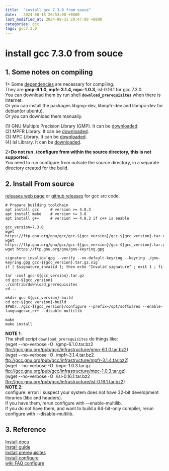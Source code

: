 ```yaml
---
title:  "install gcc 7.3.0 from souce"
date:   2024-08-18 20:53:00 +0800
last_modified_at: 2024-08-31 20:47:00 +0800
categories: gcc
tags: gcc7.3.0
---
```


# install gcc 7.3.0 from souce  

## 1. Some notes on compiling  
1> Some [dependencies](https://gcc.gnu.org/install/prerequisites.html) are necessary for compiling.  
They are **gmp-6.1.0, mpfr-3.1.4, mpc-1.0.3**, isl-0.16.1 for gcc 7.3.0.  
You can download them by run shell **`download_prerequisites`** when there is Internet.  
Or you can install the packages libgmp-dev, libmpfr-dev and libmpc-dev for debian(or ubuntu).  
Or you can download them manually.  

(1) GNU Multiple Precision Library (GMP). It can be [downloaded](https://gmplib.org/).  
(2) MPFR Library. It can be [downloaded](https://www.mpfr.org).  
(3) MPC Library. It can be [downloaded](https://www.multiprecision.org/mpc/).  
(4) isl Library. It can be [downloaded](https://gcc.gnu.org/pub/gcc/infrastructure/).  

2>**Do not run ./configure from within the source directory, this is not supported.**  
You need to run configure from outside the source directory, in a separate directory created for the build.  


## 2. Install From source  
[releases web page](https://gcc.gnu.org/releases.html) or [github releases](https://github.com/gcc-mirror/gcc/tags) for gcc src code.  

```
# Prepare building toolchain  
apt install gcc     # version >= 4.8.3  
apt install make    # version >= 3.8  
apt install g++     # version >= 4.8.3 if c++ is enable  

gcc_version=7.3.0
wget https://ftp.gnu.org/gnu/gcc/gcc-${gcc_version}/gcc-${gcc_version}.tar.gz
wget https://ftp.gnu.org/gnu/gcc/gcc-${gcc_version}/gcc-${gcc_version}.tar.gz.sig
wget https://ftp.gnu.org/gnu/gnu-keyring.gpg

signature_invalid=`gpg --verify --no-default-keyring --keyring ./gnu-keyring.gpg gcc-${gcc_version}.tar.gz.sig`
if [ $signature_invalid ]; then echo "Invalid signature" ; exit 1 ; fi

tar -zxvf gcc-${gcc_version}.tar.gz
cd gcc-${gcc_version}
./contrib/download_prerequisites
cd ..

mkdir gcc-${gcc_version}-build
cd gcc-${gcc_version}-build
$PWD/../gcc-${gcc_version}/configure --prefix=/opt/softwares --enable-languages=c,c++ --disable-multilib

make
make install
```
**NOTE 1**:  
The shell script `download_prerequisites` do things like:  
(wget --no-verbose -O ./gmp-6.1.0.tar.bz2 ftp://gcc.gnu.org/pub/gcc/infrastructure/gmp-6.1.0.tar.bz2)  
(wget --no-verbose -O ./mpfr-3.1.4.tar.bz2 ftp://gcc.gnu.org/pub/gcc/infrastructure/mpfr-3.1.4.tar.bz2)  
(wget --no-verbose -O ./mpc-1.0.3.tar.gz ftp://gcc.gnu.org/pub/gcc/infrastructure/mpc-1.0.3.tar.gz)  
(wget --no-verbose -O ./isl-0.16.1.tar.bz2 ftp://gcc.gnu.org/pub/gcc/infrastructure/isl-0.16.1.tar.bz2)  
**NOTE 2**:  
configure: error: I suspect your system does not have 32-bit development libraries (libc and headers).  
If you have them, rerun configure with --enable-multilib.  
If you do not have them, and want to build a 64-bit-only compiler, rerun configure with --disable-multilib.  

## 3. Reference  
[Install docu](https://gcc.gnu.org/wiki/InstallingGCC)  
[Install guide](https://gcc.gnu.org/install/index.html)  
[Install prerequisites](https://gcc.gnu.org/install/prerequisites.html)  
[Install configure](https://gcc.gnu.org/install/configure.html)  
[wiki FAQ configure](https://gcc.gnu.org/wiki/FAQ#configure)  
